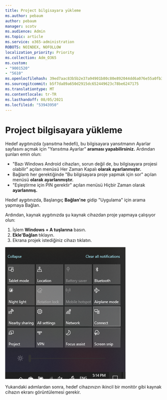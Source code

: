 ```yaml
---
title: Project bilgisayara yükleme
ms.author: pebaum
author: pebaum
manager: scotv
ms.audience: Admin
ms.topic: article
ms.service: o365-administration
ROBOTS: NOINDEX, NOFOLLOW
localization_priority: Priority
ms.collection: Adm_O365
ms.custom:
- "9001520"
- "5610"
ms.openlocfilehash: 39ed7aac83b5b2e37a94901b80c80e892044dd6a076e55a0fb327d2dce7bd16e
ms.sourcegitcommit: b5f7da89a650d2915dc652449623c78be6247175
ms.translationtype: MT
ms.contentlocale: tr-TR
ms.lasthandoff: 08/05/2021
ms.locfileid: "53943950"
---
```

# <a name="project-to-a-pc"></a>Project bilgisayara yükleme

Hedef aygıtınızda (yansıtma hedefi), bu bilgisayara yansıtmanın Ayarlar sayfasını açmak için "Yansıtma Ayarlar" **araması yapabilirsiniz.** Ardından şunları emin olun:
- "Bazı Windows Android cihazları, sorun değil de, bu bilgisayara projesi olabilir" açılan menüsü Her Zaman Kapalı **olarak ayarlanmıştır.**
- Bağlantı her gerektiğinde "Bu bilgisayara proje yapmak için sor" açılan menüsü **olarak ayarlanmıştır.**
- "Eşleştirme için PIN gerektir" açılan menüsü Hiçbir Zaman olarak **ayarlanmış.**

Hedef aygıtınızda, Başlangıç **Bağlan'ne** gidip  "Uygulama" için arama yapmaya Bağlan.

Ardından, kaynak aygıtınızda şu kaynak cihazdan proje yapmaya çalışıyor olun:

1. İşlem **Windows + A tuşlarına** basın.
2. **Ekle'Bağlan** tıklayın.
3. Ekrana projek istediğiniz cihazı tıklatın.

![Project bilgisayara yükleme](media/project-to-a-pc.png)

Yukarıdaki adımlardan sonra, hedef cihazınızın ikincil bir monitör gibi kaynak cihazın ekranı görüntülemesi gerekir.
